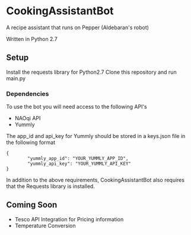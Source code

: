 # CookingAssistantBot

A recipe assistant that runs on Pepper (Aldebaran's robot)

Written in Python 2.7

## Setup
Install the requests library for Python2.7
Clone this repository and run main.py

### Dependencies

To use the bot you will need access to the following API's

- NAOqi API
- Yummly

The app_id and api_key for Yummly should be stored in a keys.json file in the following format

	{
			"yummly_app_id": "YOUR_YUMMLY_APP_ID",
			"yummly_api_key": "YOUR_YUMMLY_API_KEY"
	}

In addition to the above requirements, CookingAssistantBot also requires that the Requests library is installed.

## Coming Soon

- Tesco API Integration for Pricing information
- Temperature Conversion